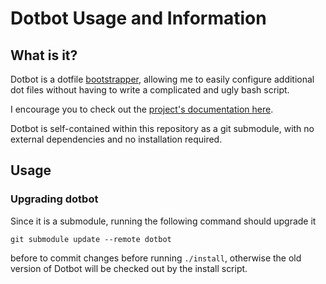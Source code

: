 # Dotbot Usage and Information

## What is it?
Dotbot is a dotfile [bootstrapper](https://en.wikipedia.org/wiki/Bootstrapping), allowing me to easily configure additional dot files without having to write a complicated and ugly bash script. 

I encourage you to check out the [project's documentation here](https://github.com/anishathalye/dotbot).

Dotbot is self-contained within this repository as a git submodule, with no external dependencies and no installation required.

## Usage

### Upgrading dotbot
Since it is a submodule, running the following command should upgrade it

```
git submodule update --remote dotbot
```

before to commit changes before running `./install`, otherwise the old version of Dotbot will be checked out by the install script.
